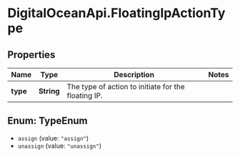 # DigitalOceanApi.FloatingIpActionType

## Properties
Name | Type | Description | Notes
------------ | ------------- | ------------- | -------------
**type** | **String** | The type of action to initiate for the floating IP. | 

<a name="TypeEnum"></a>
## Enum: TypeEnum

* `assign` (value: `"assign"`)
* `unassign` (value: `"unassign"`)

